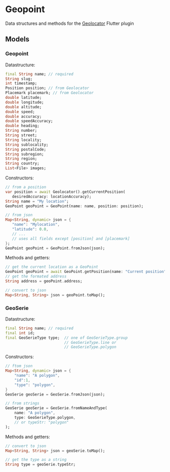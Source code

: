 # Geopoint

Data structures and methods for the [Geolocator](https://github.com/BaseflowIT/flutter-geolocator) Flutter plugin

## Models

### Geopoint

Datastructure:

   ```dart
   final String name; // required
   String slug;
   int timestamp;
   Position position; // from Geolocator
   Placemark placemark; // from Geolocator
   double latitude;
   double longitude;
   double altitude;
   double speed;
   double accuracy;
   double speedAccuracy;
   double heading;
   String number;
   String street;
   String locality;
   String sublocality;
   String postalCode;
   String subregion;
   String region;
   String country;
   List<File> images;
   ```

Constructors:

   ```dart
   // from a position
   var position = await Geolocator().getCurrentPosition(
      desiredAccuracy: locationAccuracy);
   String name = "My location";
   GeoPoint geoPoint = GeoPoint(name: name, position: position);

   // from json
   Map<String, dynamic> json = {
      "name": "Mylocation",
      "latitude": 0.0,
      // ...
      // uses all fields except [position] and [placemark]
   };
   GeoPoint geoPoint = GeoPoint.fromJson(json);
   ```

Methods and getters:

   ```dart
   // get the current location as a GeoPoint
   GeoPoint geoPoint = await GeoPoint.getPosition(name: "Current position");;
   // get the formated address
   String address = geoPoint.address;

   // convert to json
   Map<String, String> json = geoPoint.toMap();
   ```

### GeoSerie

Datastructure:

   ```dart
   final String name; // required
   final int id;
   final GeoSerieType type;  // one of GeoSerieType.group
                             // GeoSerieType.line or
                             // GeoSerieType.polygon
   ```

Constructors:

   ```dart
   // ftom json
   Map<String, dynamic> json = {
       "name": "A polygon",
       "id":1,
       "type": "polygon",
   }
   GeoSerie geoSerie = GeoSerie.fromJson(json);

   // from strings
   GeoSerie geoSerie = GeoSerie.fromNameAndType(
       name: "A polygon",
       type: GeoSerieType.polygon,
       // or typeStr: "polygon"
   );
   ```

Methods and getters:

   ```dart
   // convert to json
   Map<String, String> json = geoSerie.toMap();

   // get the type as a string
   String type = geoSerie.typeStr;
   ```